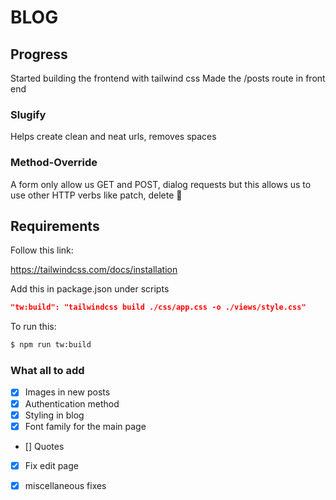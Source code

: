 # BLOG

## Progress

Started building the frontend with tailwind css
Made the /posts route in front end

### Slugify

Helps create clean and neat urls, removes spaces

### Method-Override

A form only allow us GET and POST, dialog requests but this allows us to use other HTTP verbs like patch, delete 🥳

## Requirements

Follow this link:

https://tailwindcss.com/docs/installation

Add this in package.json under scripts

```json
"tw:build": "tailwindcss build ./css/app.css -o ./views/style.css"
```
To run this:

```sh
$ npm run tw:build 
```
### What all to add

- [x] Images in new posts
- [x] Authentication method
- [x] Styling in blog
- [x] Font family for the main page
- [] Quotes
- [x] Fix edit page
- [x] miscellaneous fixes


